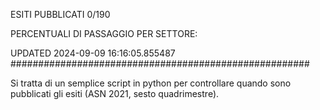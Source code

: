 ESITI PUBBLICATI 0/190 

PERCENTUALI DI PASSAGGIO PER SETTORE:

UPDATED 2024-09-09 16:16:05.855487
###################################################### 

Si tratta di un semplice script in python per controllare quando sono pubblicati gli esiti (ASN 2021, sesto quadrimestre).

